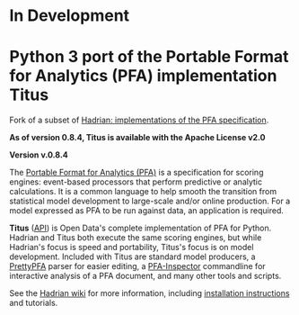 In Development
=======


Python 3 port of the Portable Format for Analytics (PFA) implementation Titus
========

Fork of a subset of [Hadrian: implementations of the PFA specification](https://github.com/opendatagroup/hadrian).


**As of version 0.8.4, Titus is available with the Apache License v2.0**

**Version v.0.8.4**

The [Portable Format for Analytics (PFA)](http://dmg.org/pfa) is a specification for scoring engines: event-based processors that perform predictive or analytic calculations. It is a common language to help smooth the transition from statistical model development to large-scale and/or online production. For a model expressed as PFA to be run against data, an application is required.

**Titus** ([API](http://opendatagroup.github.io/hadrian/titus-0.8.3/titus.genpy.PFAEngine)) is Open Data's complete implementation of PFA for Python. Hadrian and Titus both execute the same scoring engines, but while Hadrian's focus is speed and portability, Titus's focus is on model development. Included with Titus are standard model producers, a [PrettyPFA](https://github.com/opendatagroup/hadrian/wiki/PrettyPFA) parser for easier editing, a [PFA-Inspector](https://github.com/opendatagroup/hadrian/wiki/PFA-Inspector) commandline for interactive analysis of a PFA document, and many other tools and scripts.

See the [Hadrian wiki](https://github.com/opendatagroup/hadrian/wiki) for more information, including [installation instructions](https://github.com/opendatagroup/hadrian/wiki/Installation) and tutorials.
